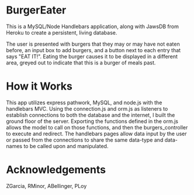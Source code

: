 # BurgerEater

This is a MySQL/Node Handlebars application, along with JawsDB from Heroku to create a persistent, living database. 

The user is presented with burgers that they may or may have not eaten before, an input box to add burgers, and a button next to each entry that says "EAT IT!". Eating the burger causes it to be displayed in a different area, greyed out to indicate that this is a burger of meals past.

# How it Works

This app utilizes express pathwork, MySQL, and node.js with the handlebars MVC. Using the connection.js and orm.js as listeners to establish connections to both the database and the internet, I built the ground floor of the server. Exporting the functions defined in the orm.js allows the model to call on those functions, and then the burgers_controller to execute and redirect. The handlebars pages allow data input by the user or passed from the connections to share the same data-type and data-names to be called upon and manipulated. 

# Acknowledgements

ZGarcia, RMinor, ABellinger, PLoy
